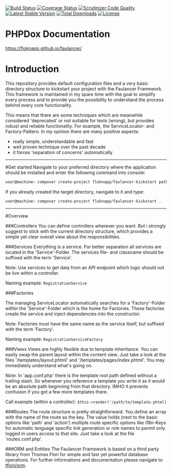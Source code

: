 [![Build Status](https://travis-ci.org/FloKnapp/faulancer.svg?branch=master)](https://travis-ci.org/FloKnapp/faulancer) 
[![Coverage Status](https://coveralls.io/repos/github/FloKnapp/faulancer/badge.svg?branch=master)](https://coveralls.io/github/FloKnapp/faulancer?branch=master)
[![Scrutinizer Code Quality](https://scrutinizer-ci.com/g/FloKnapp/faulancer/badges/quality-score.png?b=master)](https://scrutinizer-ci.com/g/FloKnapp/faulancer/?branch=master)
[![Latest Stable Version](https://poser.pugx.org/floknapp/faulancer/v/stable)](https://packagist.org/packages/floknapp/faulancer)
[![Total Downloads](https://poser.pugx.org/floknapp/faulancer/downloads)](https://packagist.org/packages/floknapp/faulancer)
[![License](https://poser.pugx.org/floknapp/faulancer/license)](https://packagist.org/packages/floknapp/faulancer)

# PHPDox Documentation
https://floknapp.github.io/faulancer/

# Introduction
This repository provides default configuration files and a very basic 
directory structure to kickstart your project with the Faulancer Framework. 
This framework is maintained in my spare time with the goal to simplify 
every process and to provide you the possibility to understand the process 
behind every core functionality.

This means that there are some techniques which are meanwhile considered 
'deprecated' or not suitable for tests (wrong), but provides robust and 
reliable functionality. For example, the ServiceLocator- and Factory-Pattern. 
In my opinion there are many positive aspects:
- really simple, understandable and fast
- well proven technique over the past decade
- it forces 'separation of concerns' automatically

---

#Get started
Navigate to your preferred directory where the application should be 
installed and enter the following command into console:
```bash
user@machine> composer create-project floknapp/faulancer-kickstart path-to-your-directory/
```

If you already created the target directory, navigate to it and type:
```bash
user@machine> composer create-project floknapp/faulancer-kickstart .
```

---

#Overview

###Controllers
You can define controllers wherever you want. But i strongly suggest to 
stick with the current directory structure, which provides a simple yet 
clear overall view about the responsibilities.

###Services
Everything is a service. For better separation all services are located in 
the 'Service'-Folder. The services file- and classname should be suffixed 
with the term 'Service'.

Note: Use services to get data from an API endpoint which logic should not be 
live within a controller.

Naming example: `RegistrationService`

###Factories

The managing ServiceLocator automatically searches for a 'Factory'-Folder 
within the 'Service'-Folder which is the home for Factories. These 
factories create the service and inject dependencies into the constructor. 

Note: Factories must have the same name as the service itself, but suffixed 
with the term 'Factory'.

Naming example: `RegistrationServiceFactory`

###Views
Views are highly flexible due to template inheritance. You can easily swap 
the parent layout within the content view. Just take a look at the files 
'/templates/layout.phtml' and '/templates/pages/index.phtml'. 
You may immediately understand what's going on.

Note: In 'app.conf.php' there is the template root path defined without 
a trailing slash. So whenever you reference a template you write it as 
it would be an absolute path beginning from that directory. IMHO it 
prevents confusion if you got a few more templates there.

Call example (within a controller): `$this->render('/path/to/template.phtml)`

###Routes
The route structure is pretty straightforward. You define an array with 
the name of the route as the key. The value holds (next to the basic options 
like 'path' and 'action') multiple route specific options like i18n-Keys 
for automatic language specific link generation or role names to permit 
only logged in users access to that site. Just take a look at the file 
'routes.conf.php'.

###ORM and Entities
The Faulancer Framework is based on a third party library from Thomas Flori 
for simple and fast yet powerful database operations. For further informations 
and documentation please navigate to [tflori/orm](https://github.com/tflori/orm).



